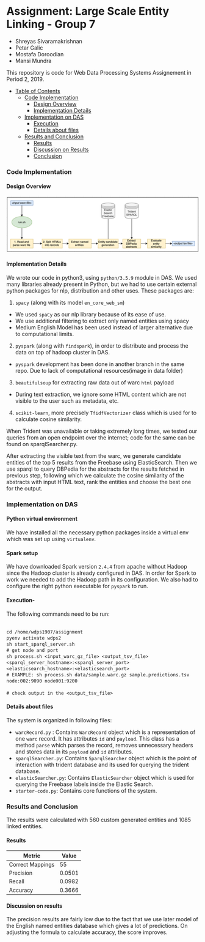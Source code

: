 # Assignment: Large Scale Entity Linking - Group 7
- Shreyas Sivaramakrishnan
- Petar Galic
- Mostafa Doroodian
- Mansi Mundra

This repository is code for Web Data Processing Systems Assignement in Period 2, 2019.

- [Table of Contents](#heading)
  * [Code Implementation](#sub-heading-1)
    + [Design Overview](#sub-sub-heading-1)
    + [Implementation Details](#sub-sub-heading-3)
  * [Implementation on DAS](#sub-heading-2)
    + [Execution](#sub-sub-heading-4)
    + [Details about files](#sub-sub-heading5)
  * [Results and Conclusion](#sub-heading-3)
    + [Results](#sub-sub-heading-6)
    + [Discussion on Results](#sub-sub-heading-7)
    + [Conclusion](#sub-sub-heading-8)


### Code Implementation


#### Design Overview
![Repo List](https://github.com/ssh2611/wdps/blob/master/data/dataflow.png)

#### Implementation Details
We wrote our code in python3, using `python/3.5.9` module in DAS.
We used many libraries already present in Python, but we had to use certain external python packages for nlp, distribution and other uses. These packages are:
1. `spacy` (along with its model `en_core_web_sm`)
 - We used `spaCy` as our nlp library because of its ease of use.
 - We use additional filtering to extract only named entities using spacy
 - Medium English Model has been used instead of larger alternative due to computational limits.  
2. `pyspark` (along with `findspark`), in order to distribute and process the data on top of hadoop cluster in DAS. 
 - `pyspark` development has been done in another branch in the same repo. Due to lack of computational resources(image in     data folder)
3. `beautifulsoup` for extracting raw data out of warc `html` payload
 - During text extraction, we ignore some HTML content which are not visible to the user such as metadata, etc.
4. `scikit-learn`, more precisely `TfidfVectorizer` class which is used for to calculate cosine similarity.

 When Trident was unavailable or taking extremely long times, we tested our queries from an open endpoint over the internet; code for the same can be found on sparqlSearcher.py.
 
 After extracting the visible text from the warc, we generate candidate entities of the top 5 results from the Freebase using ElasticSearch. Then we use sparql to query DBPedia for the abstracts for the results fetched in previous step, following which we calculate the cosine similarity of the abstracts with input HTML text, rank the entities and choose the best one for the output. 

### Implementation on DAS
#### Python virtual environment
We have installed all the necessary python packages inside a virtual env which was set up using `virtualenv`.
#### Spark setup
We have downloaded Spark version `2.4.4` from apache without Hadoop since the Hadoop cluster is already configured in DAS. In order for Spark to work we needed to add the Hadoop path in its configuration. We also had to configure the right python executable for `pyspark` to run.
#### Execution-
The following commands need to be run:

```

cd /home/wdps1907/assignment
pyenv activate wdps2
sh start_sparql_server.sh
# get node and port 
sh process.sh <input_warc_gz_file> <output_tsv_file> <sparql_server_hostname>:<sparql_server_port> <elasticsearch_hostname>:<elasticsearch_port>
# EXAMPLE: sh process.sh data/sample.warc.gz sample.predictions.tsv node:002:9090 node001:9200

# check output in the <output_tsv_file>

```
 

#### Details about files
The system is organized in following files:
- `warcRecord.py` : Contains `WarcRecord` object which is a representation of one `warc` record. It has attributes `id` and `payload`. This class has a method `parse` which parses the record, removes unnecessary headers and stores data in its `payload` and `id` attributes.
- `sparqlSearcher.py`: Contains `SparqlSearcher` object which is the point of interaction with trident database and its used for querying the trident database.
- `elasticSearcher.py`: Contains `ElasticSearcher` object which is used for querying the Freebase labels inside the Elastic Search.
- `starter-code.py`: Contains core functions of the system.

### Results and Conclusion
The results were calculated with 560 custom generated entities and 1085 linked entities.
#### Results

| Metric | Value |
| --- | --- |
| Correct Mappings| 55 |
| Precision | 0.0501 |
| Recall | 0.0982 |
| Accuracy | 0.3666 |

#### Discussion on results

The precision results are fairly low due to the fact that we use later model of the English named entities database which gives a lot of predictions. On adjusting the formula to calculate accuracy, the score improves.

